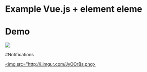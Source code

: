 # Example Vue.js + element eleme

# Demo 

<a href="http://istorry.github.io/vue/example"><img src="http://i.imgur.com/xKkiQqYr.png"></a>

#Notifications 

<a href="http://istorry.github.io/vue/example"><img src="http://i.imgur.com/JyOOrBs.png></a>
